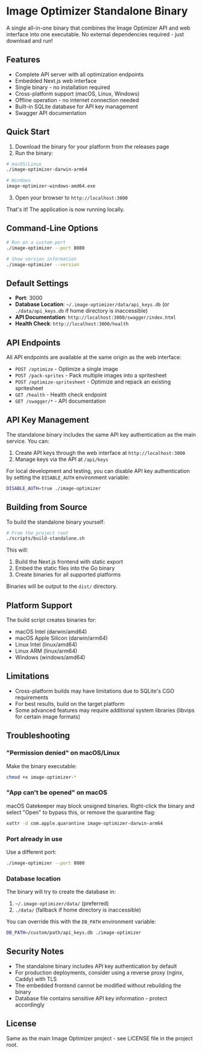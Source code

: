 # Image Optimizer Standalone Binary

A single all-in-one binary that combines the Image Optimizer API and web interface into one executable. No external dependencies required - just download and run!

## Features

- Complete API server with all optimization endpoints
- Embedded Next.js web interface
- Single binary - no installation required
- Cross-platform support (macOS, Linux, Windows)
- Offline operation - no internet connection needed
- Built-in SQLite database for API key management
- Swagger API documentation

## Quick Start

1. Download the binary for your platform from the releases page
2. Run the binary:

```bash
# macOS/Linux
./image-optimizer-darwin-arm64

# Windows
image-optimizer-windows-amd64.exe
```

3. Open your browser to `http://localhost:3000`

That's it! The application is now running locally.

## Command-Line Options

```bash
# Run on a custom port
./image-optimizer --port 8080

# Show version information
./image-optimizer --version
```

## Default Settings

- **Port**: 3000
- **Database Location**: `~/.image-optimizer/data/api_keys.db` (or `./data/api_keys.db` if home directory is inaccessible)
- **API Documentation**: `http://localhost:3000/swagger/index.html`
- **Health Check**: `http://localhost:3000/health`

## API Endpoints

All API endpoints are available at the same origin as the web interface:

- `POST /optimize` - Optimize a single image
- `POST /pack-sprites` - Pack multiple images into a spritesheet
- `POST /optimize-spritesheet` - Optimize and repack an existing spritesheet
- `GET /health` - Health check endpoint
- `GET /swagger/*` - API documentation

## API Key Management

The standalone binary includes the same API key authentication as the main service. You can:

1. Create API keys through the web interface at `http://localhost:3000`
2. Manage keys via the API at `/api/keys`

For local development and testing, you can disable API key authentication by setting the `DISABLE_AUTH` environment variable:

```bash
DISABLE_AUTH=true ./image-optimizer
```

## Building from Source

To build the standalone binary yourself:

```bash
# From the project root
./scripts/build-standalone.sh
```

This will:

1. Build the Next.js frontend with static export
2. Embed the static files into the Go binary
3. Create binaries for all supported platforms

Binaries will be output to the `dist/` directory.

## Platform Support

The build script creates binaries for:

- macOS Intel (darwin/amd64)
- macOS Apple Silicon (darwin/arm64)
- Linux Intel (linux/amd64)
- Linux ARM (linux/arm64)
- Windows (windows/amd64)

## Limitations

- Cross-platform builds may have limitations due to SQLite's CGO requirements
- For best results, build on the target platform
- Some advanced features may require additional system libraries (libvips for certain image formats)

## Troubleshooting

### "Permission denied" on macOS/Linux

Make the binary executable:

```bash
chmod +x image-optimizer-*
```

### "App can't be opened" on macOS

macOS Gatekeeper may block unsigned binaries. Right-click the binary and select "Open" to bypass this, or remove the quarantine flag:

```bash
xattr -d com.apple.quarantine image-optimizer-darwin-arm64
```

### Port already in use

Use a different port:

```bash
./image-optimizer --port 8080
```

### Database location

The binary will try to create the database in:

1. `~/.image-optimizer/data/` (preferred)
2. `./data/` (fallback if home directory is inaccessible)

You can override this with the `DB_PATH` environment variable:

```bash
DB_PATH=/custom/path/api_keys.db ./image-optimizer
```

## Security Notes

- The standalone binary includes API key authentication by default
- For production deployments, consider using a reverse proxy (nginx, Caddy) with TLS
- The embedded frontend cannot be modified without rebuilding the binary
- Database file contains sensitive API key information - protect accordingly

## License

Same as the main Image Optimizer project - see LICENSE file in the project root.
